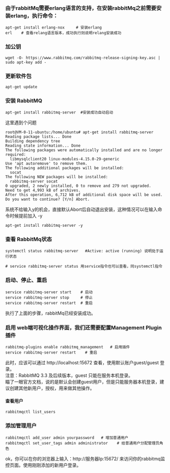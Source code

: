 ### 由于rabbitMq需要erlang语言的支持，在安装rabbitMq之前需要安装erlang，执行命令：
```linux
apt-get install erlang-nox     # 安装erlang
erl    # 查看relang语言版本，成功执行则说明relang安装成功
```
### 加公钥
```linux
wget -O- https://www.rabbitmq.com/rabbitmq-release-signing-key.asc | sudo apt-key add -
```
### 更新软件包
```linux
apt-get update
```
### 安装 RabbitMQ
```linux
apt-get install rabbitmq-server  #安装成功自动启动
```
这里遇到个问题
```linux
root@VM-0-11-ubuntu:/home/ubuntu# apt-get install rabbitmq-server
Reading package lists... Done
Building dependency tree       
Reading state information... Done
The following packages were automatically installed and are no longer required:
  libmysqlclient20 linux-modules-4.15.0-29-generic
Use 'apt autoremove' to remove them.
The following additional packages will be installed:
  socat
The following NEW packages will be installed:
  rabbitmq-server socat
0 upgraded, 2 newly installed, 0 to remove and 279 not upgraded.
Need to get 4,993 kB of archives.
After this operation, 6,712 kB of additional disk space will be used.
Do you want to continue? [Y/n] Abort.
```
系统不给输入y的机会，直接默认Abort后自动退出安装，这种情况可以在输入命令时候提前加入 -y
```linux
apt-get install rabbitmq-server -y
```

### 查看 RabbitMq状态
```linux
systemctl status rabbitmq-server   #Active: active (running) 说明处于运行状态

# service rabbitmq-server status 用service指令也可以查看，同systemctl指令
```
### 启动、停止、重启
```linux
service rabbitmq-server start    # 启动
service rabbitmq-server stop     # 停止
service rabbitmq-server restart  # 重启 
```
执行了上面的步骤，rabbitMq已经安装成功。

### 启用 web端可视化操作界面，我们还需要配置Management Plugin插件
```linux
rabbitmq-plugins enable rabbitmq_management   # 启用插件
service rabbitmq-server restart    # 重启
```
此时，应该可以通过 http://localhost:15672 查看，使用默认账户guest/guest 登录。  
注意：RabbitMQ 3.3 及后续版本，guest 只能在服务本机登录。  
瞄了一眼官方文档，说的是默认会创建guest用户，但是只能服务器本机登录，建议创建其他新用户，授权，用来做其他操作。  

#### 查看用户
```linux
rabbitmqctl list_users
```
### 添加管理用户
```linux
rabbitmqctl add_user admin yourpassword   # 增加普通用户
rabbitmqctl set_user_tags admin administrator    # 给普通用户分配管理员角色 
```
ok，你可以在你的浏览器上输入：http://服务器Ip:15672/ 来访问你的rabbitmq监控页面。使用刚刚添加的新用户登录。  

